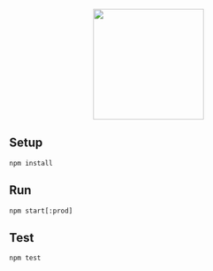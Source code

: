 <p align='center'>
  <img src='https://user-images.githubusercontent.com/1913316/28971869-91b6f68e-7925-11e7-9a1a-d21db8a89acf.png' width='200'/>
</p>

## Setup
```
npm install
```

## Run
```
npm start[:prod]
```

## Test
```
npm test
```
